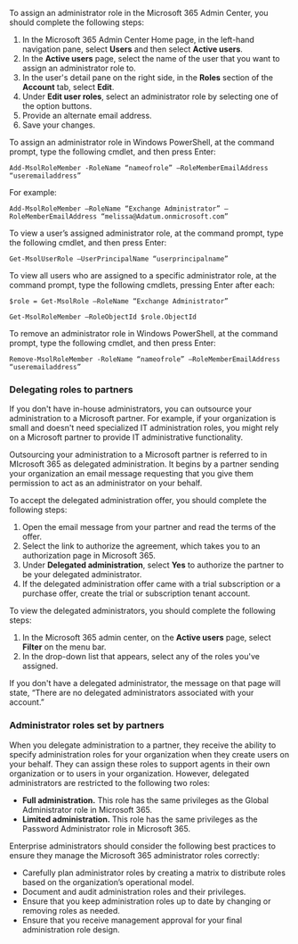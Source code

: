 To assign an administrator role in the Microsoft 365 Admin Center, you should complete the following steps:

1.  In the Microsoft 365 Admin Center Home page, in the left-hand navigation pane, select **Users** and then select **Active users**.
2.  In the **Active users** page, select the name of the user that you want to assign an administrator role to.
3.  In the user's detail pane on the right side, in the **Roles** section of the **Account** tab, select **Edit**.
4.  Under **Edit user roles**, select an administrator role by selecting one of the option buttons.
5.  Provide an alternate email address.
6.  Save your changes.

To assign an administrator role in Windows PowerShell, at the command prompt, type the following cmdlet, and then press Enter:

```
Add-MsolRoleMember -RoleName “nameofrole” –RoleMemberEmailAddress “useremailaddress”
```

For example:

```
Add-MsolRoleMember –RoleName “Exchange Administrator” –RoleMemberEmailAddress “melissa@Adatum.onmicrosoft.com”
```

To view a user’s assigned administrator role, at the command prompt, type the following cmdlet, and then press Enter:

```
Get-MsolUserRole –UserPrincipalName “userprincipalname”
```

To view all users who are assigned to a specific administrator role, at the command prompt, type the following cmdlets, pressing Enter after each:

```
$role = Get-MsolRole –RoleName “Exchange Administrator”
   
Get-MsolRoleMember –RoleObjectId $role.ObjectId
```

To remove an administrator role in Windows PowerShell, at the command prompt, type the following cmdlet, and then press Enter:

```
Remove-MsolRoleMember -RoleName “nameofrole” –RoleMemberEmailAddress “useremailaddress”
```

### Delegating roles to partners

If you don't have in-house administrators, you can outsource your administration to a Microsoft partner. For example, if your organization is small and doesn't need specialized IT administration roles, you might rely on a Microsoft partner to provide IT administrative functionality.

Outsourcing your administration to a Microsoft partner is referred to in MIcrosoft 365 as delegated administration. It begins by a partner sending your organization an email message requesting that you give them permission to act as an administrator on your behalf.

To accept the delegated administration offer, you should complete the following steps:

1.  Open the email message from your partner and read the terms of the offer.
2.  Select the link to authorize the agreement, which takes you to an authorization page in Microsoft 365.
3.  Under **Delegated administration**, select **Yes** to authorize the partner to be your delegated administrator.
4.  If the delegated administration offer came with a trial subscription or a purchase offer, create the trial or subscription tenant account.

To view the delegated administrators, you should complete the following steps:

1.  In the Microsoft 365 admin center, on the **Active users** page, select **Filter** on the menu bar.
2.  In the drop-down list that appears, select any of the roles you've assigned.

If you don't have a delegated administrator, the message on that page will state, “There are no delegated administrators associated with your account.”

### Administrator roles set by partners

When you delegate administration to a partner, they receive the ability to specify administration roles for your organization when they create users on your behalf. They can assign these roles to support agents in their own organization or to users in your organization. However, delegated administrators are restricted to the following two roles:

 *  **Full administration.** This role has the same privileges as the Global Administrator role in Microsoft 365.
 *  **Limited administration.** This role has the same privileges as the Password Administrator role in Microsoft 365.

Enterprise administrators should consider the following best practices to ensure they manage the Microsoft 365 administrator roles correctly:

 *  Carefully plan administrator roles by creating a matrix to distribute roles based on the organization’s operational model.
 *  Document and audit administration roles and their privileges.
 *  Ensure that you keep administration roles up to date by changing or removing roles as needed.
 *  Ensure that you receive management approval for your final administration role design.
